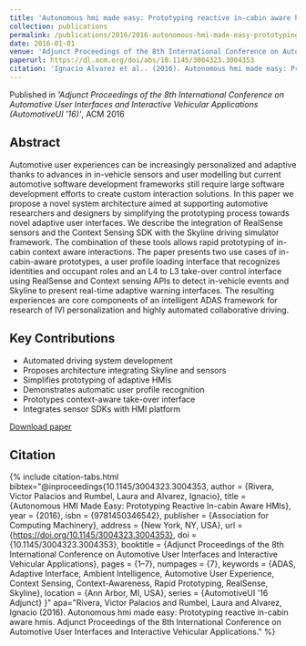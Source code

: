 ```yaml
---
title: 'Autonomous hmi made easy: Prototyping reactive in-cabin aware hmis'
collection: publications
permalink: /publications/2016/2016-autonomous-hmi-made-easy-prototyping-reactive-in-c
date: 2016-01-01
venue: 'Adjunct Proceedings of the 8th International Conference on Automotive User Interfaces and Interactive Vehicular Applications (AutomotiveUI ’16)'
paperurl: https://dl.acm.org/doi/abs/10.1145/3004323.3004353
citation: 'Ignacio Alvarez et al.. (2016). Autonomous hmi made easy: Prototyping reactive in-cabin aware hmis. Adjunct Proceedings of the 8th International Conference on Automotive User Interfaces and Interactive Vehicular Applications (AutomotiveUI ’16).'
---
```


Published in *'Adjunct Proceedings of the 8th International Conference on Automotive User Interfaces and Interactive Vehicular Applications (AutomotiveUI ’16)'*, ACM 2016

## Abstract

Automotive user experiences can be increasingly personalized and adaptive thanks to advances in in-vehicle sensors and user modelling but current automotive software development frameworks still require large software development efforts to create custom interaction solutions. In this paper we propose a novel system architecture aimed at supporting automotive researchers and designers by simplifying the prototyping process towards novel adaptive user interfaces. We describe the integration of RealSense sensors and the Context Sensing SDK with the Skyline driving simulator framework. The combination of these tools allows rapid prototyping of in-cabin context aware interactions. The paper presents two use cases of in-cabin-aware prototypes, a user profile loading interface that recognizes identities and occupant roles and an L4 to L3 take-over control interface using RealSense and Context sensing APIs to detect in-vehicle events and Skyline to present real-time adaptive warning interfaces. The resulting experiences are core components of an intelligent ADAS framework for research of IVI personalization and highly automated collaborative driving.

## Key Contributions

* Automated driving system development
* Proposes architecture integrating Skyline and sensors
* Simplifies prototyping of adaptive HMIs
* Demonstrates automatic user profile recognition
* Prototypes context-aware take-over interface
* Integrates sensor SDKs with HMI platform

[Download paper](https://dl.acm.org/doi/abs/10.1145/3004323.3004353)

## Citation

{% include citation-tabs.html 
  bibtex="@inproceedings{10.1145/3004323.3004353,
author = {Rivera, Victor Palacios and Rumbel, Laura and Alvarez, Ignacio},
title = {Autonomous HMI Made Easy: Prototyping Reactive In-cabin Aware HMIs},
year = {2016},
isbn = {9781450346542},
publisher = {Association for Computing Machinery},
address = {New York, NY, USA},
url = {https://doi.org/10.1145/3004323.3004353},
doi = {10.1145/3004323.3004353},
booktitle = {Adjunct Proceedings of the 8th International Conference on Automotive User Interfaces and Interactive Vehicular Applications},
pages = {1–7},
numpages = {7},
keywords = {ADAS, Adaptive Interface, Ambient Intelligence, Automotive User Experience, Context Sensing, Context-Awareness, Rapid Prototyping, RealSense, Skyline},
location = {Ann Arbor, MI, USA},
series = {AutomotiveUI '16 Adjunct}
}" 
  apa="Rivera, Victor Palacios and Rumbel, Laura and Alvarez, Ignacio (2016). Autonomous hmi made easy: Prototyping reactive in-cabin aware hmis. Adjunct Proceedings of the 8th International Conference on Automotive User Interfaces and Interactive Vehicular Applications." %}